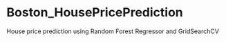 # Boston_HousePricePrediction
House price prediction using Random Forest Regressor and GridSearchCV
